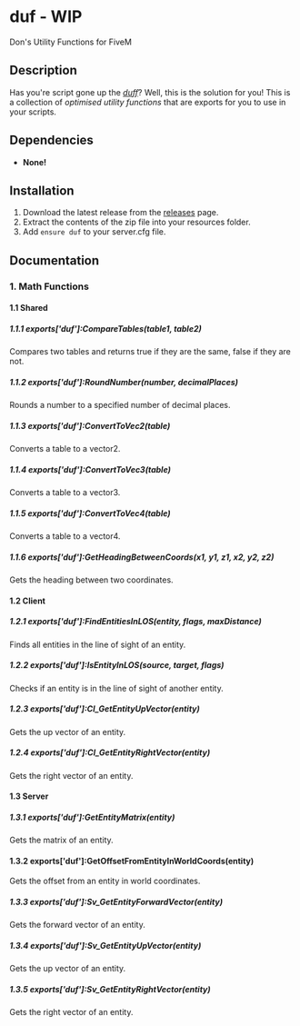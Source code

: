 # duf - WIP

Don's Utility Functions for FiveM 

## Description

Has you're script gone up the *[duff](https://www.urbandictionary.com/define.php?term=Up%20The%20Duff)*? 
Well, this is the solution for you! This is a collection of *optimised utility functions* that are exports for you to use in your scripts.

## Dependencies

* **None!**

## Installation

1. Download the latest release from the [releases]() page.
2. Extract the contents of the zip file into your resources folder.
3. Add `ensure duf` to your server.cfg file.

## Documentation

### 1. Math Functions

#### 1.1 Shared

##### 1.1.1 exports['duf']:CompareTables(table1, table2)

Compares two tables and returns true if they are the same, false if they are not.

##### 1.1.2 exports['duf']:RoundNumber(number, decimalPlaces)

Rounds a number to a specified number of decimal places.

##### 1.1.3 exports['duf']:ConvertToVec2(table)

Converts a table to a vector2.

##### 1.1.4 exports['duf']:ConvertToVec3(table)

Converts a table to a vector3.

##### 1.1.5 exports['duf']:ConvertToVec4(table)

Converts a table to a vector4.

##### 1.1.6 exports['duf']:GetHeadingBetweenCoords(x1, y1, z1, x2, y2, z2)

Gets the heading between two coordinates.

#### 1.2 Client

##### 1.2.1 exports['duf']:FindEntitiesInLOS(entity, flags, maxDistance)

Finds all entities in the line of sight of an entity.

##### 1.2.2 exports['duf']:IsEntityInLOS(source, target, flags)

Checks if an entity is in the line of sight of another entity.

##### 1.2.3 exports['duf']:Cl_GetEntityUpVector(entity)

Gets the up vector of an entity.

##### 1.2.4 exports['duf']:Cl_GetEntityRightVector(entity)

Gets the right vector of an entity.

#### 1.3 Server

##### 1.3.1 exports['duf']:GetEntityMatrix(entity)

Gets the matrix of an entity.

#### 1.3.2 exports['duf']:GetOffsetFromEntityInWorldCoords(entity)

Gets the offset from an entity in world coordinates.

##### 1.3.3 exports['duf']:Sv_GetEntityForwardVector(entity)

Gets the forward vector of an entity.

##### 1.3.4 exports['duf']:Sv_GetEntityUpVector(entity)

Gets the up vector of an entity.

##### 1.3.5 exports['duf']:Sv_GetEntityRightVector(entity)

Gets the right vector of an entity.